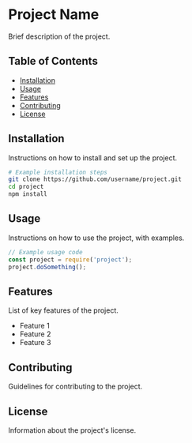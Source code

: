# Project Name

Brief description of the project.

## Table of Contents

- [Installation](#installation)
- [Usage](#usage)
- [Features](#features)
- [Contributing](#contributing)
- [License](#license)

## Installation

Instructions on how to install and set up the project.

```bash
# Example installation steps
git clone https://github.com/username/project.git
cd project
npm install
```

## Usage

Instructions on how to use the project, with examples.

```javascript
// Example usage code
const project = require('project');
project.doSomething();
```

## Features

List of key features of the project.

- Feature 1
- Feature 2
- Feature 3

## Contributing

Guidelines for contributing to the project.

## License

Information about the project's license.